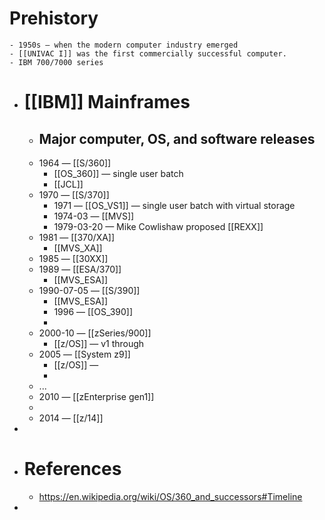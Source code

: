 # Prehistory
	- 1950s — when the modern computer industry emerged
	- [[UNIVAC I]] was the first commercially successful computer.
	- IBM 700/7000 series
- # [[IBM]] Mainframes
	- ## Major computer, OS, and software releases
	- 1964 — [[S/360]]
		- [[OS_360]] — single user batch
		- [[JCL]]
	- 1970 — [[S/370]]
		- 1971 — [[OS_VS1]] — single user batch with virtual storage
		- 1974-03 — [[MVS]]
		- 1979-03-20 — Mike Cowlishaw proposed [[REXX]]
	- 1981 — [[370/XA]]
		- [[MVS_XA]]
	- 1985 — [[30XX]]
	- 1989 — [[ESA/370]]
		- [[MVS_ESA]]
	- 1990-07-05  — [[S/390]]
		- [[MVS_ESA]]
		- 1996 — [[OS_390]]
		-
	- 2000-10 — [[zSeries/900]]
		- [[z/OS]] — v1 through
	- 2005 — [[System z9]]
		- [[z/OS]] —
		-
	- ...
	- 2010 — [[zEnterprise gen1]]
	-
	- 2014 — [[z/14]]
-
- # References
	- https://en.wikipedia.org/wiki/OS/360_and_successors#Timeline
-